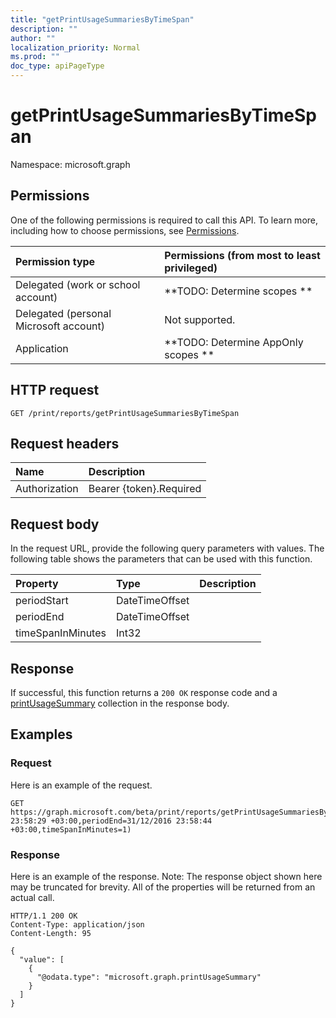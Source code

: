```yaml
---
title: "getPrintUsageSummariesByTimeSpan"
description: ""
author: ""
localization_priority: Normal
ms.prod: ""
doc_type: apiPageType
---
```


# getPrintUsageSummariesByTimeSpan

Namespace: microsoft.graph



## Permissions
One of the following permissions is required to call this API. To learn more, including how to choose permissions, see [Permissions](/concepts/permissions-reference.md).

|Permission type|Permissions (from most to least privileged)|
|:---|:---|
|Delegated (work or school account)|**TODO: Determine scopes **|
|Delegated (personal Microsoft account)|Not supported.|
|Application|**TODO: Determine AppOnly scopes **|

## HTTP request
<!-- {
  "blockType": "ignored"
}
-->
``` http
GET /print/reports/getPrintUsageSummariesByTimeSpan
```

## Request headers
|Name|Description|
|:---|:---|
|Authorization|Bearer {token}.Required|

## Request body
In the request URL, provide the following query parameters with values.
The following table shows the parameters that can be used with this function.

|Property|Type|Description|
|:---|:---|:---|
|periodStart|DateTimeOffset||
|periodEnd|DateTimeOffset||
|timeSpanInMinutes|Int32||



## Response
If successful, this function returns a `200 OK` response code and a [printUsageSummary](../resources/printusagesummary.md) collection in the response body.

## Examples

### Request
Here is an example of the request.
<!-- {
  "blockType": "request",
  "name": "reportroot_getprintusagesummariesbytimespan"
}
-->
``` http
GET https://graph.microsoft.com/beta/print/reports/getPrintUsageSummariesByTimeSpan(periodStart=31/12/2016 23:58:29 +03:00,periodEnd=31/12/2016 23:58:44 +03:00,timeSpanInMinutes=1)
```

### Response
Here is an example of the response. Note: The response object shown here may be truncated for brevity. All of the properties will be returned from an actual call.
<!-- {
  "blockType": "response",
  "truncated": true,
  "@odata.type": "collection(microsoft.graph.printusagesummary)"
}
-->
``` http
HTTP/1.1 200 OK
Content-Type: application/json
Content-Length: 95

{
  "value": [
    {
      "@odata.type": "microsoft.graph.printUsageSummary"
    }
  ]
}
```

